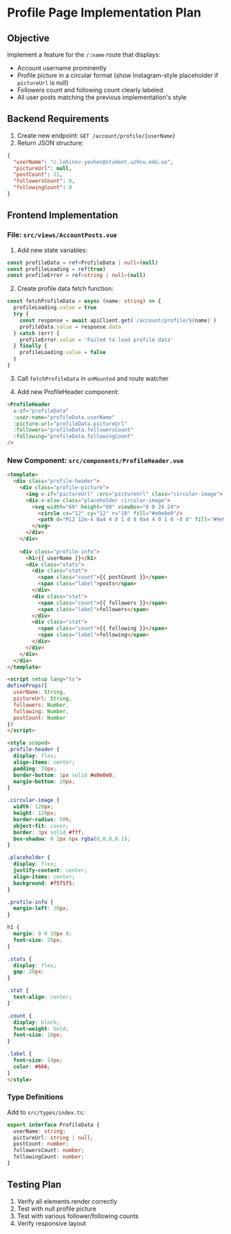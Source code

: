 # Profile Page Implementation Plan

## Objective
Implement a feature for the `/:name` route that displays:
- Account username prominently
- Profile picture in a circular format (show Instagram-style placeholder if `pictureUrl` is null)
- Followers count and following count clearly labeled
- All user posts matching the previous implementation's style

## Backend Requirements
1. Create new endpoint: `GET /account/profile/{userName}`
2. Return JSON structure:
```json
{
  "userName": "c.lohinov.yevhen@student.uzhnu.edu.ua",
  "pictureUrl": null,
  "postCount": 21,
  "followersCount": 0,
  "followingCount": 0
}
```

## Frontend Implementation

### File: `src/views/AccountPosts.vue`
1. Add new state variables:
```typescript
const profileData = ref<ProfileData | null>(null)
const profileLoading = ref(true)
const profileError = ref<string | null>(null)
```

2. Create profile data fetch function:
```typescript
const fetchProfileData = async (name: string) => {
  profileLoading.value = true
  try {
    const response = await apiClient.get(`/account/profile/${name}`)
    profileData.value = response.data
  } catch (err) {
    profileError.value = 'Failed to load profile data'
  } finally {
    profileLoading.value = false
  }
}
```

3. Call `fetchProfileData` in `onMounted` and route watcher

4. Add new ProfileHeader component:
```html
<ProfileHeader 
  v-if="profileData"
  :user-name="profileData.userName"
  :picture-url="profileData.pictureUrl"
  :followers="profileData.followersCount"
  :following="profileData.followingCount"
/>
```

### New Component: `src/components/ProfileHeader.vue`
```html
<template>
  <div class="profile-header">
    <div class="profile-picture">
      <img v-if="pictureUrl" :src="pictureUrl" class="circular-image">
      <div v-else class="placeholder circular-image">
        <svg width="60" height="60" viewBox="0 0 24 24">
          <circle cx="12" cy="12" r="10" fill="#e0e0e0"/>
          <path d="M12 12m-4 0a4 4 0 1 0 8 0a4 4 0 1 0 -8 0" fill="#9e9e9e"/>
        </svg>
      </div>
    </div>
    
    <div class="profile-info">
      <h1>{{ userName }}</h1>
      <div class="stats">
        <div class="stat">
          <span class="count">{{ postCount }}</span>
          <span class="label">posts</span>
        </div>
        <div class="stat">
          <span class="count">{{ followers }}</span>
          <span class="label">followers</span>
        </div>
        <div class="stat">
          <span class="count">{{ following }}</span>
          <span class="label">following</span>
        </div>
      </div>
    </div>
  </div>
</template>

<script setup lang="ts">
defineProps({
  userName: String,
  pictureUrl: String,
  followers: Number,
  following: Number,
  postCount: Number
})
</script>

<style scoped>
.profile-header {
  display: flex;
  align-items: center;
  padding: 20px;
  border-bottom: 1px solid #e0e0e0;
  margin-bottom: 20px;
}

.circular-image {
  width: 120px;
  height: 120px;
  border-radius: 50%;
  object-fit: cover;
  border: 3px solid #fff;
  box-shadow: 0 2px 6px rgba(0,0,0,0.1);
}

.placeholder {
  display: flex;
  justify-content: center;
  align-items: center;
  background: #f5f5f5;
}

.profile-info {
  margin-left: 30px;
}

h1 {
  margin: 0 0 10px 0;
  font-size: 28px;
}

.stats {
  display: flex;
  gap: 20px;
}

.stat {
  text-align: center;
}

.count {
  display: block;
  font-weight: bold;
  font-size: 18px;
}

.label {
  font-size: 14px;
  color: #666;
}
</style>
```

### Type Definitions
Add to `src/types/index.ts`:
```typescript
export interface ProfileData {
  userName: string;
  pictureUrl: string | null;
  postCount: number;
  followersCount: number;
  followingCount: number;
}
```

## Testing Plan
1. Verify all elements render correctly
2. Test with null profile picture
3. Test with various follower/following counts
4. Verify responsive layout